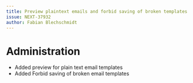 ```yaml
---
title: Preview plaintext emails and forbid saving of broken templates
issue: NEXT-37932
author: Fabian Blechschmidt
---
```


# Administration
* Added preview for plain text email templates 
* Added Forbid saving of broken email templates
